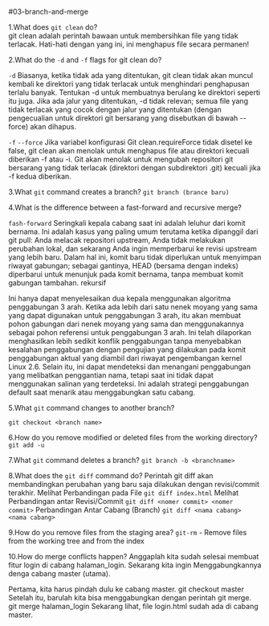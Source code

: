 #03-branch-and-merge

1.What does `git clean` do?
<br>
git clean adalah perintah bawaan untuk membersihkan file yang tidak terlacak. Hati-hati dengan yang ini, ini menghapus file secara permanen!

2.What do the `-d` and `-f` flags for git clean do?

`-d`
Biasanya, ketika tidak ada <path> yang ditentukan, git clean tidak akan muncul kembali ke direktori yang tidak terlacak untuk menghindari penghapusan terlalu banyak. Tentukan -d untuk membuatnya berulang ke direktori seperti itu juga. Jika ada jalur yang ditentukan, -d tidak relevan; semua file yang tidak terlacak yang cocok dengan jalur yang ditentukan (dengan pengecualian untuk direktori git bersarang yang disebutkan di bawah --force) akan dihapus.

`-f`
`--force`
Jika variabel konfigurasi Git clean.requireForce tidak disetel ke false, git clean akan menolak untuk menghapus file atau direktori kecuali diberikan -f atau -i. Git akan menolak untuk mengubah repositori git bersarang yang tidak terlacak (direktori dengan subdirektori .git) kecuali jika -f kedua diberikan.

3.What `git` command creates a branch?
`git branch (brance baru)`

4.What is the difference between a fast-forward and recursive merge?

`fash-forward`
Seringkali kepala cabang saat ini adalah leluhur dari komit bernama. Ini adalah kasus yang paling umum terutama ketika dipanggil dari git pull: Anda melacak repositori upstream, Anda tidak melakukan perubahan lokal, dan sekarang Anda ingin memperbarui ke revisi upstream yang lebih baru. Dalam hal ini, komit baru tidak diperlukan untuk menyimpan riwayat gabungan; sebagai gantinya, HEAD (bersama dengan indeks) diperbarui untuk menunjuk pada komit bernama, tanpa membuat komit gabungan tambahan.
rekursif

Ini hanya dapat menyelesaikan dua kepala menggunakan algoritma penggabungan 3 arah. Ketika ada lebih dari satu nenek moyang yang sama yang dapat digunakan untuk penggabungan 3 arah, itu akan membuat pohon gabungan dari nenek moyang yang sama dan menggunakannya sebagai pohon referensi untuk penggabungan 3 arah. Ini telah dilaporkan menghasilkan lebih sedikit konflik penggabungan tanpa menyebabkan kesalahan penggabungan dengan pengujian yang dilakukan pada komit penggabungan aktual yang diambil dari riwayat pengembangan kernel Linux 2.6. Selain itu, ini dapat mendeteksi dan menangani penggabungan yang melibatkan penggantian nama, tetapi saat ini tidak dapat menggunakan salinan yang terdeteksi. Ini adalah strategi penggabungan default saat menarik atau menggabungkan satu cabang.

5.What `git` command changes to another branch?

`git checkout <branch name>`

6.How do you remove modified or deleted files from the working directory?
`git add -u`

7.What `git` command deletes a branch?
`git branch -b <branchname>`

8.What does the `git diff` command do?
Perintah git diff akan membandingkan perubahan yang baru saja dilakukan dengan revisi/commit terakhir.
Melihat Perbandingan pada File
`git diff index.html`
Melihat Perbandingan antar Revisi/Commit
`git diff <nomer commit> <nomer commit>`
Perbandingan Antar Cabang (Branch)
`git diff <nama cabang> <nama cabang>`

9.How do you remove files from the staging area?
`git-rm` - Remove files from the working tree and from the index

10.How do merge conflicts happen?
Anggaplah kita sudah selesai membuat fitur login di cabang halaman_login. Sekarang kita ingin Menggabungkannya denga cabang master (utama).

Pertama, kita harus pindah dulu ke cabang master.
git checkout master
Setelah itu, barulah kita bisa menggabungkan dengan perintah git merge.
git merge halaman_login
Sekarang lihat, file login.html sudah ada di cabang master.
